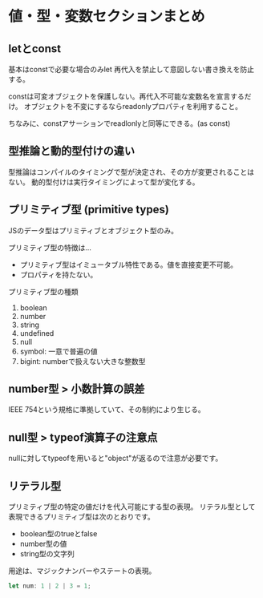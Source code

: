 # 値・型・変数セクションまとめ

## letとconst

基本はconstで必要な場合のみlet
再代入を禁止して意図しない書き換えを防止する。

constは可変オブジェクトを保護しない。再代入不可能な変数名を宣言するだけ。
オブジェクトを不変にするならreadonlyプロパティを利用すること。

ちなみに、constアサーションでreadlonlyと同等にできる。(as const)

## 型推論と動的型付けの違い

型推論はコンパイルのタイミングで型が決定され、その方が変更されることはない。
動的型付けは実行タイミングによって型が変化する。

## プリミティブ型 (primitive types)

JSのデータ型はプリミティブとオブジェクト型のみ。

プリミティブ型の特徴は...

- プリミティブ型はイミュータブル特性である。値を直接変更不可能。
- プロパティを持たない。

プリミティブ型の種類

1. boolean
2. number
3. string
4. undefined
5. null
6. symbol: 一意で普遍の値
7. bigint: numberで扱えない大きな整数型

## number型 > 小数計算の誤差

IEEE 754という規格に準拠していて、その制約により生じる。

## null型 > typeof演算子の注意点

nullに対してtypeofを用いると"object"が返るので注意が必要です。

## リテラル型

プリミティブ型の特定の値だけを代入可能にする型の表現。
リテラル型として表現できるプリミティブ型は次のとおりです。

- boolean型のtrueとfalse
- number型の値
- string型の文字列

用途は、マジックナンバーやステートの表現。

```typescript
let num: 1 | 2 | 3 = 1;
```
